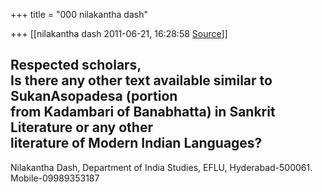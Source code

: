 +++
title = "000 nilakantha dash"

+++
[[nilakantha dash	2011-06-21, 16:28:58 [Source](https://groups.google.com/g/bvparishat/c/DVZwlxfdv4w)]]



Respected scholars,  
Is there any other text available similar to SukanAsopadesa (portion  
from Kadambari of Banabhatta) in Sankrit Literature or any other  
literature of Modern Indian Languages?  
--  
Nilakantha Dash, Department of India Studies, EFLU, Hyderabad-500061.  
Mobile-09989353187  

